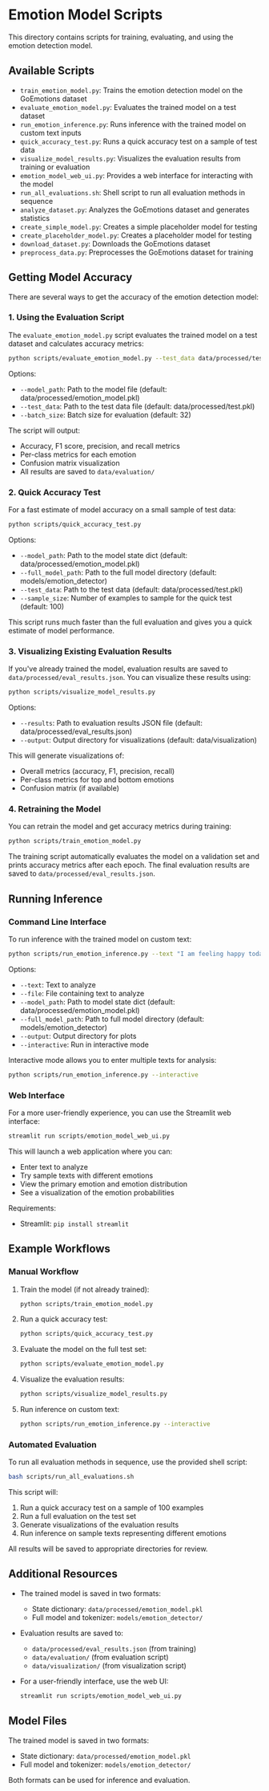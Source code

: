 # Emotion Model Scripts

This directory contains scripts for training, evaluating, and using the emotion detection model.

## Available Scripts

- `train_emotion_model.py`: Trains the emotion detection model on the GoEmotions dataset
- `evaluate_emotion_model.py`: Evaluates the trained model on a test dataset
- `run_emotion_inference.py`: Runs inference with the trained model on custom text inputs
- `quick_accuracy_test.py`: Runs a quick accuracy test on a sample of test data
- `visualize_model_results.py`: Visualizes the evaluation results from training or evaluation
- `emotion_model_web_ui.py`: Provides a web interface for interacting with the model
- `run_all_evaluations.sh`: Shell script to run all evaluation methods in sequence
- `analyze_dataset.py`: Analyzes the GoEmotions dataset and generates statistics
- `create_simple_model.py`: Creates a simple placeholder model for testing
- `create_placeholder_model.py`: Creates a placeholder model for testing
- `download_dataset.py`: Downloads the GoEmotions dataset
- `preprocess_data.py`: Preprocesses the GoEmotions dataset for training

## Getting Model Accuracy

There are several ways to get the accuracy of the emotion detection model:

### 1. Using the Evaluation Script

The `evaluate_emotion_model.py` script evaluates the trained model on a test dataset and calculates accuracy metrics:

```bash
python scripts/evaluate_emotion_model.py --test_data data/processed/test.pkl
```

Options:
- `--model_path`: Path to the model file (default: data/processed/emotion_model.pkl)
- `--test_data`: Path to the test data file (default: data/processed/test.pkl)
- `--batch_size`: Batch size for evaluation (default: 32)

The script will output:
- Accuracy, F1 score, precision, and recall metrics
- Per-class metrics for each emotion
- Confusion matrix visualization
- All results are saved to `data/evaluation/`

### 2. Quick Accuracy Test

For a fast estimate of model accuracy on a small sample of test data:

```bash
python scripts/quick_accuracy_test.py
```

Options:
- `--model_path`: Path to the model state dict (default: data/processed/emotion_model.pkl)
- `--full_model_path`: Path to the full model directory (default: models/emotion_detector)
- `--test_data`: Path to the test data (default: data/processed/test.pkl)
- `--sample_size`: Number of examples to sample for the quick test (default: 100)

This script runs much faster than the full evaluation and gives you a quick estimate of model performance.

### 3. Visualizing Existing Evaluation Results

If you've already trained the model, evaluation results are saved to `data/processed/eval_results.json`. You can visualize these results using:

```bash
python scripts/visualize_model_results.py
```

Options:
- `--results`: Path to evaluation results JSON file (default: data/processed/eval_results.json)
- `--output`: Output directory for visualizations (default: data/visualization)

This will generate visualizations of:
- Overall metrics (accuracy, F1, precision, recall)
- Per-class metrics for top and bottom emotions
- Confusion matrix (if available)

### 4. Retraining the Model

You can retrain the model and get accuracy metrics during training:

```bash
python scripts/train_emotion_model.py
```

The training script automatically evaluates the model on a validation set and prints accuracy metrics after each epoch. The final evaluation results are saved to `data/processed/eval_results.json`.

## Running Inference

### Command Line Interface

To run inference with the trained model on custom text:

```bash
python scripts/run_emotion_inference.py --text "I am feeling happy today"
```

Options:
- `--text`: Text to analyze
- `--file`: File containing text to analyze
- `--model_path`: Path to model state dict (default: data/processed/emotion_model.pkl)
- `--full_model_path`: Path to full model directory (default: models/emotion_detector)
- `--output`: Output directory for plots
- `--interactive`: Run in interactive mode

Interactive mode allows you to enter multiple texts for analysis:

```bash
python scripts/run_emotion_inference.py --interactive
```

### Web Interface

For a more user-friendly experience, you can use the Streamlit web interface:

```bash
streamlit run scripts/emotion_model_web_ui.py
```

This will launch a web application where you can:
- Enter text to analyze
- Try sample texts with different emotions
- View the primary emotion and emotion distribution
- See a visualization of the emotion probabilities

Requirements:
- Streamlit: `pip install streamlit`

## Example Workflows

### Manual Workflow

1. Train the model (if not already trained):
   ```bash
   python scripts/train_emotion_model.py
   ```

2. Run a quick accuracy test:
   ```bash
   python scripts/quick_accuracy_test.py
   ```

3. Evaluate the model on the full test set:
   ```bash
   python scripts/evaluate_emotion_model.py
   ```

4. Visualize the evaluation results:
   ```bash
   python scripts/visualize_model_results.py
   ```

5. Run inference on custom text:
   ```bash
   python scripts/run_emotion_inference.py --interactive
   ```

### Automated Evaluation

To run all evaluation methods in sequence, use the provided shell script:

```bash
bash scripts/run_all_evaluations.sh
```

This script will:
1. Run a quick accuracy test on a sample of 100 examples
2. Run a full evaluation on the test set
3. Generate visualizations of the evaluation results
4. Run inference on sample texts representing different emotions

All results will be saved to appropriate directories for review.

## Additional Resources

- The trained model is saved in two formats:
  - State dictionary: `data/processed/emotion_model.pkl`
  - Full model and tokenizer: `models/emotion_detector/`

- Evaluation results are saved to:
  - `data/processed/eval_results.json` (from training)
  - `data/evaluation/` (from evaluation script)
  - `data/visualization/` (from visualization script)

- For a user-friendly interface, use the web UI:
  ```bash
  streamlit run scripts/emotion_model_web_ui.py
  ```

## Model Files

The trained model is saved in two formats:
- State dictionary: `data/processed/emotion_model.pkl`
- Full model and tokenizer: `models/emotion_detector/`

Both formats can be used for inference and evaluation.